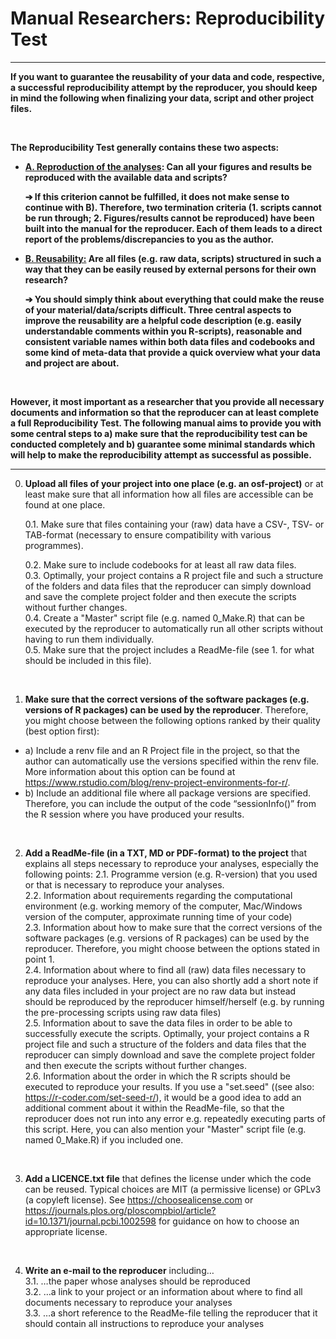 # Manual Researchers: Reproducibility Test

------

**If you want to guarantee the reusability of your data and code, respective, a successful reproducibility attempt by the reproducer, you should keep in mind the following when finalizing your data, script and other project files.**  

<br>

**The Reproducibility Test generally contains these two aspects:**

- **<u>A. Reproduction of the analyses</u>: Can all your figures and results be reproduced with the available data and scripts?**

  **➔ If this criterion cannot be fulfilled, it does not make sense to continue with B). Therefore, two termination criteria (1. scripts cannot be run through; 2. Figures/results cannot be reproduced) have been built into the manual for the reproducer. Each of them leads to a direct report of the problems/discrepancies to you as the author.**

- **<u>B. Reusability:</u> Are all files (e.g. raw data, scripts) structured in such a way that they can be easily reused by external persons for their own research?**

  **➔ You should simply think about everything that could make the reuse of your material/data/scripts difficult. Three central aspects to improve the reusability are a helpful code description (e.g. easily understandable comments within you R-scripts), reasonable and consistent variable names within both data files and codebooks and some kind of meta-data that provide a quick overview what your data and project are about.**

<br>

**However, it most important as a researcher that you provide all necessary documents and information so that the reproducer can at least complete a full Reproducibility Test. The following manual aims to provide you with some central steps to a) make sure that the reproducibility test can be conducted completely and b) guarantee some minimal standards which will help to make the reproducibility attempt as successful as possible.**

------------------------------------------------------------------------

0. **Upload all files of your project into one place (e.g. an osf-project)** or at least make sure that all information how all files are accessible can be found at one place.

   0.1. Make sure that files containing your (raw) data have a CSV-, TSV- or TAB-format (necessary to ensure compatibility with various programmes).  

   0.2. Make sure to include codebooks for at least all raw data files.  
   0.3. Optimally, your project contains a R project file and such a structure of the folders and data files that the reproducer can simply download and save the complete project folder and then execute the scripts without further changes.  
   0.4. Create a "Master" script file (e.g. named 0_Make.R) that can be executed by the reproducer to automatically run all other scripts without having to run them individually.  
   0.5. Make sure that the project includes a ReadMe-file (see 1. for what should be included in this file).  

   <br>

1. **Make sure that the correct versions of the software packages (e.g. versions of R packages) can be used by the reproducer**. Therefore, you might choose between the following options ranked by their quality (best option first):

  - a) Include a renv file and an R Project file in the project, so that the author can automatically use the versions specified within the renv file. More information about this option can be found at https://www.rstudio.com/blog/renv-project-environments-for-r/.
  - b) Include an additional file where all package versions are specified. Therefore, you can include the output of the code “sessionInfo()” from the R session where you have produced your results.  

  <br>

2. **Add a ReadMe-file (in a TXT, MD or PDF-format) to the project** that explains all steps necessary to reproduce your analyses, especially the following points:
  2.1. Programme version (e.g. R-version) that you used or that is necessary to reproduce your analyses.  
  2.2. Information about requirements regarding the computational environment (e.g. working memory of the computer, Mac/Windows version of the computer, approximate running time of your code)  
  2.3. Information about how to make sure that the correct versions of the software packages (e.g. versions of R packages) can be used by the reproducer. Therefore, you might choose between the options stated in point 1.  
  2.4. Information about where to find all (raw) data files necessary to reproduce your analyses. Here, you can also shortly add a short note if any data files included in your project are no raw data but instead should be reproduced by the reproducer himself/herself (e.g. by running the pre-processing scripts using raw data files)  
  2.5. Information about to save the data files in order to be able to successfully execute the scripts. Optimally, your project contains a R project file and such a structure of the folders and data files that the reproducer can simply download and save the complete project folder and then execute the scripts without further changes.  
  2.6. Information about the order in which the R scripts should be executed to reproduce your results. If you use a "set.seed" ((see also: https://r-coder.com/set-seed-r/), it would be a good idea to add an additional comment about it within the ReadMe-file, so that the reproducer does not run into any error e.g. repeatedly executing parts of this script. Here, you can also mention your "Master" script file (e.g. named 0_Make.R) if you included one.  

  <br>

3. **Add a LICENCE.txt file** that defines the license under which the code can be reused. Typical choices are MIT (a permissive license) or GPLv3 (a copyleft license). See https://choosealicense.com or https://journals.plos.org/ploscompbiol/article?id=10.1371/journal.pcbi.1002598 for guidance on how to choose an appropriate license.  

  <br>

4. **Write an e-mail to the reproducer** including…  
  3.1. …the paper whose analyses should be reproduced  
  3.2. …a link to your project or an information about where to find all documents necessary to reproduce your analyses  
  3.3. …a short reference to the ReadMe-file telling the reproducer that it should contain all instructions to reproduce your analyses